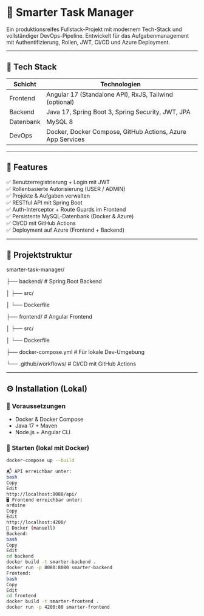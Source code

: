 # 🧠 Smarter Task Manager

Ein produktionsreifes Fullstack-Projekt mit modernem Tech-Stack und vollständiger DevOps-Pipeline. Entwickelt für das Aufgabenmanagement mit Authentifizierung, Rollen, JWT, CI/CD und Azure Deployment.

---

## 🔧 Tech Stack

| Schicht       | Technologien |
|---------------|--------------|
| Frontend      | Angular 17 (Standalone API), RxJS, Tailwind (optional) |
| Backend       | Java 17, Spring Boot 3, Spring Security, JWT, JPA |
| Datenbank     | MySQL 8 |
| DevOps        | Docker, Docker Compose, GitHub Actions, Azure App Services |

---

## 🚀 Features

✅ Benutzerregistrierung + Login mit JWT  
✅ Rollenbasierte Autorisierung (USER / ADMIN)  
✅ Projekte & Aufgaben verwalten  
✅ RESTful API mit Spring Boot  
✅ Auth-Interceptor + Route Guards im Frontend  
✅ Persistente MySQL-Datenbank (Docker & Azure)  
✅ CI/CD mit GitHub Actions  
✅ Deployment auf Azure (Frontend + Backend)

---

## 📁 Projektstruktur

smarter-task-manager/

├── backend/ # Spring Boot Backend

│ ├── src/

│ └── Dockerfile

├── frontend/ # Angular Frontend

│ ├── src/

│ └── Dockerfile

├── docker-compose.yml # Für lokale Dev-Umgebung

└── .github/workflows/ # CI/CD mit GitHub Actions


---

## ⚙️ Installation (Lokal)

### 🔨 Voraussetzungen
- Docker & Docker Compose
- Java 17 + Maven
- Node.js + Angular CLI

### 🚀 Starten (lokal mit Docker)
```bash
docker-compose up --build

📬 API erreichbar unter:
bash
Copy
Edit
http://localhost:8080/api/
🖥 Frontend erreichbar unter:
arduino
Copy
Edit
http://localhost:4200/
🐳 Docker (manuell)
Backend:
bash
Copy
Edit
cd backend
docker build -t smarter-backend .
docker run -p 8080:8080 smarter-backend
Frontend:
bash
Copy
Edit
cd frontend
docker build -t smarter-frontend .
docker run -p 4200:80 smarter-frontend

